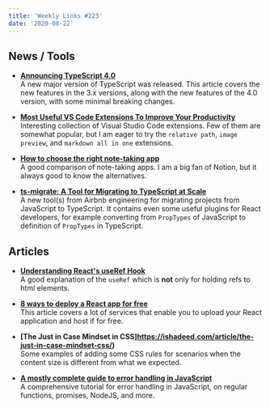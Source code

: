 ```yaml
---
title: 'Weekly Links #223'
date: '2020-08-22'
---
```


## News / Tools

- **[Announcing TypeScript 4.0](https://devblogs.microsoft.com/typescript/announcing-typescript-4-0/)**  
  A new major version of TypeScript was released. This article covers the new features in the 3.x versions, along with the new features of the 4.0 version, with some minimal breaking changes.

* **[Most Useful VS Code Extensions To Improve Your Productivity](https://dev.to/myogeshchavan97/most-useful-vs-code-extensions-to-improve-your-productivity-okh)**  
  Interesting collection of Visual Studio Code extensions. Few of them are somewhat popular, but I am eager to try the `relative path`, `image preview`, and `markdown all in one` extensions.

* **[How to choose the right note-taking app](https://nesslabs.com/how-to-choose-the-right-note-taking-app)**  
  A good comparison of note-taking apps. I am a big fan of Notion, but it always good to know the alternatives.

- **[ts-migrate: A Tool for Migrating to TypeScript at Scale](https://medium.com/airbnb-engineering/ts-migrate-a-tool-for-migrating-to-typescript-at-scale-cd23bfeb5cc)**  
  A new tool(s) from Airbnb engineering for migrating projects from JavaScript to TypeScript. It contains even some useful plugins for React developers, for example converting from `PropTypes` of JavaScript to definition of `PropTypes` in TypeScript.

## Articles

- **[Understanding React's useRef Hook](https://ui.dev/useref/)**  
  A good explanation of the `useRef` which is **not** only for holding refs to html elements.

* **[8 ways to deploy a React app for free](https://blog.logrocket.com/8-ways-to-deploy-a-react-app-for-free/)**  
  This article covers a lot of services that enable you to upload your React application and host if for free.

- **[The Just in Case Mindset in CSS]https://ishadeed.com/article/the-just-in-case-mindset-css/)**  
  Some examples of adding some CSS rules for scenarios when the content size is different from what we expected.

* **[A mostly complete guide to error handling in JavaScript](https://blog.logrocket.com/react-router-v6/)**  
  A comprehensive tutorial for error handling in JavaScript, on regular functions, promises, NodeJS, and more.
